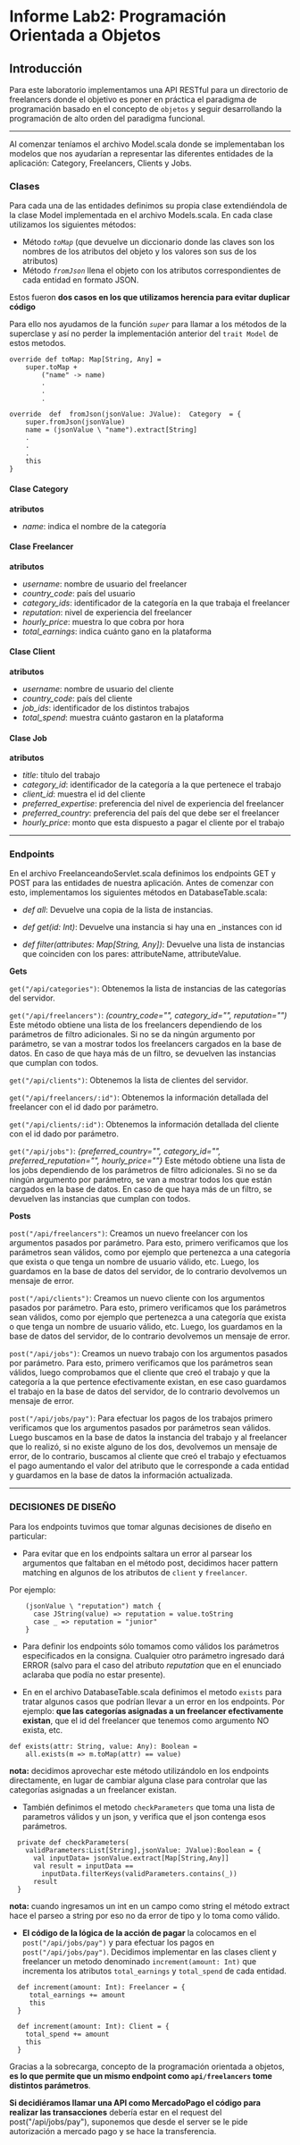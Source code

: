 # Informe Lab2: Programación Orientada a Objetos
  
## Introducción
Para este laboratorio implementamos una API RESTful para un directorio de freelancers donde el objetivo es poner en práctica el paradigma de programación basado en el concepto de `objetos` y seguir desarrollando la programación de alto orden del paradigma funcional. 

* * * 

Al comenzar teníamos el archivo Model.scala donde se implementaban los modelos que nos ayudarían a representar las diferentes entidades de la aplicación: Category, Freelancers, Clients y Jobs.

### Clases

Para cada una de las entidades definimos su propia clase extendiéndola de la clase Model implementada en el archivo Models.scala. 
En cada clase utilizamos los siguientes métodos:
- Método *`toMap`* (que devuelve un diccionario donde las claves son los nombres de los atributos del objeto y los valores son sus de los atributos) 
- Método *`fromJson`* llena el objeto con los atributos correspondientes de cada entidad en formato JSON. 

Estos fueron **dos casos en los que utilizamos herencia para evitar duplicar código**

Para ello nos ayudamos de la función *`super`* para llamar a los métodos de la superclase y así no perder la implementación anterior del `trait Model` de estos metodos.

```
override def toMap: Map[String, Any] = 
	super.toMap +
		("name" -> name)
		.
		.
		.
```
```
override  def  fromJson(jsonValue: JValue):  Category  = {
	super.fromJson(jsonValue)
	name = (jsonValue \ "name").extract[String]
	.
	.
	.
	this
}
```
#### Clase Category 

**atributos**

* *name*: indica el nombre de la categoría 

#### Clase Freelancer

**atributos**

* *username*: nombre de usuario del freelancer
* *country_code*: país del usuario
* *category_ids*: identificador de la categoría en la que trabaja el freelancer
* *reputation*: nivel de experiencia del freelancer 
* *hourly_price*: muestra lo que cobra por hora
* *total_earnings*: indica cuánto gano en la plataforma


#### Clase Client

**atributos**

* *username*: nombre de usuario del cliente
* *country_code*: país del cliente
* *job_ids*: identificador de los distintos trabajos 
* *total_spend*: muestra cuánto gastaron en la plataforma 

#### Clase Job

**atributos**

* *title*: título del trabajo
* *category_id*: identificador de la categoría a la que pertenece el trabajo
* *client_id*: muestra el id del cliente 
* *preferred_expertise*: preferencia del nivel de experiencia del freelancer
* *preferred_country*: preferencia del país del que debe ser el freelancer
* *hourly_price*: monto que esta dispuesto a pagar el cliente por el trabajo

***
### Endpoints 

En el archivo FreelanceandoServlet.scala definimos los endpoints GET y POST para las entidades de nuestra aplicación. Antes de comenzar con esto, implementamos los siguientes métodos en DatabaseTable.scala:

- *def all*: Devuelve una copia de la lista de instancias.

- *def get(id: Int)*: Devuelve una instancia si hay una en _instances con id

- *def filter(attributes: Map[String, Any])*: Devuelve una lista de instancias que coinciden con los pares: attributeName, attributeValue.
 
**Gets**

`get("/api/categories")`: Obtenemos la lista de instancias de las categorías del servidor.

`get("/api/freelancers")`: 
*(country_code="", category_id="", reputation="")*
Este método obtiene una lista de los freelancers dependiendo de los parámetros de filtro adicionales. Si no se da ningún argumento por parámetro, se van a mostrar todos los freelancers cargados en la base de datos. En caso de que haya más de un filtro, se devuelven las instancias que cumplan con todos. 

`get("/api/clients")`: Obtenemos la lista de clientes del servidor.

`get("/api/freelancers/:id")`: Obtenemos la información detallada del freelancer con el id dado por parámetro.  

`get("/api/clients/:id")`: Obtenemos la información detallada del cliente con el id dado por parámetro.  

`get("/api/jobs")`:
*{preferred_country="", category_id="", preferred_reputation="", hourly_price=""}*
Este método obtiene una lista de los jobs dependiendo de los parámetros de filtro adicionales. Si no se da ningún argumento por parámetro, se van a mostrar todos los que están cargados en la base de datos. En caso de que haya más de un filtro, se devuelven las instancias que cumplan con todos. 

**Posts**

`post("/api/freelancers")`: Creamos un nuevo freelancer con los argumentos pasados por parámetro. Para esto, primero verificamos que los parámetros sean válidos, como por ejemplo que pertenezca a una categoría que exista o que tenga un nombre de usuario válido, etc. Luego, los guardamos en la base de datos del servidor, de lo contrario devolvemos un mensaje de error.

`post("/api/clients")`: Creamos un nuevo cliente con los argumentos pasados por parámetro. Para esto, primero verificamos que los parámetros sean válidos, como por ejemplo que pertenezca a una categoría que exista o que tenga un nombre de usuario válido, etc. Luego, los guardamos en la base de datos del servidor, de lo contrario devolvemos un mensaje de error.

`post("/api/jobs")`: Creamos un nuevo trabajo con los argumentos pasados por parámetro. Para esto, primero verificamos que los parámetros sean válidos, luego comprobamos que el cliente que creó el trabajo y que la categoría a la que pertence efectivamente existan, en ese caso guardamos el trabajo en la base de datos del servidor, de lo contrario devolvemos un mensaje de error.

`post("/api/jobs/pay")`: Para efectuar los pagos de los trabajos primero verificamos que los argumentos pasados por parámetros sean válidos. Luego buscamos en la base de datos la instancia del trabajo y al freelancer que lo realizó, si no existe alguno de los dos, devolvemos un mensaje de error, de lo contrario, buscamos al cliente que creó el trabajo y efectuamos el pago aumentando el valor del atributo que le corresponde a cada entidad y guardamos en la base de datos la información actualizada.

* * *

### DECISIONES DE DISEÑO 

Para los endpoints tuvimos que tomar algunas decisiones de diseño en particular:

- Para evitar que en los endpoints saltara un error al parsear los argumentos que faltaban en el método post, decidimos hacer pattern matching en algunos de los atributos de `client` y `freelancer`.

Por ejemplo:
```
    (jsonValue \ "reputation") match { 
      case JString(value) => reputation = value.toString
      case _ => reputation = "junior"
    }
```


- Para definir los endpoints sólo tomamos como válidos los parámetros especificados en la consigna. Cualquier otro parámetro ingresado dará ERROR (salvo para el caso del atributo _reputation_ que en el enunciado aclaraba que podía no estar presente).

- En en el archivo DatabaseTable.scala definimos el metodo `exists` para tratar algunos casos que podrían llevar a un error en los endpoints. Por ejemplo: **que las categorías asignadas a un freelancer efectivamente existan**, que el id del freelancer que tenemos como argumento NO exista, etc.

```
def exists(attr: String, value: Any): Boolean = 
    all.exists(m => m.toMap(attr) == value)
```
**nota:** decidimos aprovechar este método utilizándolo en los endpoints directamente, en lugar de cambiar alguna clase para controlar que las categorías asignadas a un freelancer existan.

- También definimos el metodo `checkParameters` que toma una lista de parametros válidos y un json, y verifica que el json contenga esos parámetros.

```
  private def checkParameters(
    validParameters:List[String],jsonValue: JValue):Boolean = { 
      val inputData= jsonValue.extract[Map[String,Any]]
      val result = inputData == 
        inputData.filterKeys(validParameters.contains(_))
      result
  } 
```  
**nota:** cuando ingresamos un int en un campo como string el método extract hace el parseo a string por eso no da error de tipo y lo toma como válido.

- **El código de la lógica de la acción de pagar** la colocamos en el `post("/api/jobs/pay")` y para efectuar los pagos en `post("/api/jobs/pay")`. Decidimos implementar en las clases client y freelancer un metodo denominado `increment(amount: Int)` que incrementa los atributos `total_earnings` y `total_spend` de cada entidad.

```
  def increment(amount: Int): Freelancer = {
     total_earnings += amount
     this
  }
```
```
  def increment(amount: Int): Client = {
    total_spend += amount
    this
  }  
```

Gracias a la sobrecarga, concepto de la programación orientada a objetos, **es lo que permite que un mismo endpoint como `api/freelancers` tome distintos parámetros**.


**Si decidiéramos llamar una API como MercadoPago el código para realizar las transacciones** debería estar en el request del post("/api/jobs/pay"), suponemos que desde el server se le pide autorización a mercado pago y se hace la transferencia.
